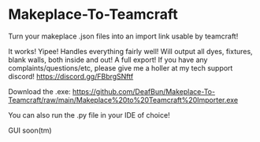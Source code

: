 # Makeplace-To-Teamcraft
Turn your makeplace .json files into an import link usable by teamcraft!

It works! Yipee!
Handles everything fairly well! Will output all dyes, fixtures, blank walls, both inside and out! A full export!
If you have any complaints/questions/etc, please give me a holler at my tech support discord! https://discord.gg/FBbrgSNftf

Download the .exe: https://github.com/DeafBun/Makeplace-To-Teamcraft/raw/main/Makeplace%20to%20Teamcraft%20Importer.exe

You can also run the .py file in your IDE of choice!

GUI soon(tm)
